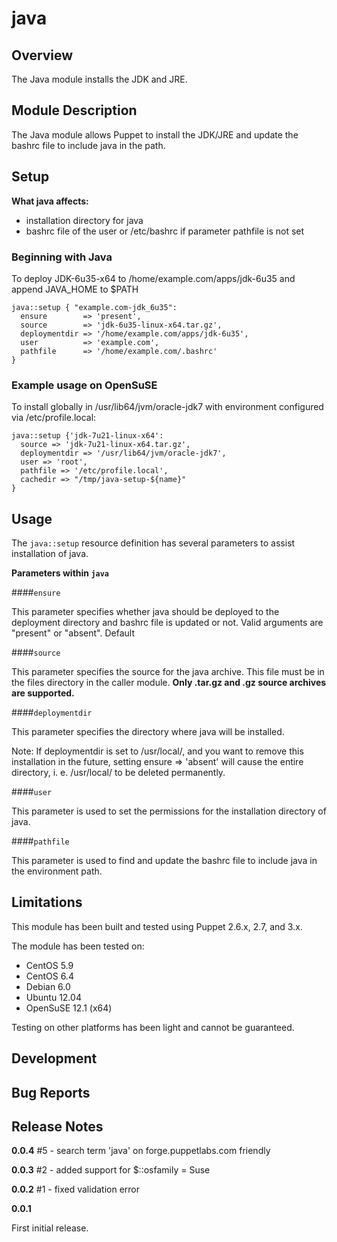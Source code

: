 java
====


Overview
--------

The Java module installs the JDK and JRE. 

Module Description
-------------------

The Java module allows Puppet to install the JDK/JRE and update the bashrc file to include java in the path. 

Setup
-----

**What java affects:**

* installation directory for java
* bashrc file of the user or /etc/bashrc if parameter pathfile is not set 
	
### Beginning with Java

To deploy JDK-6u35-x64 to /home/example.com/apps/jdk-6u35 and append JAVA_HOME to $PATH

    java::setup { "example.com-jdk_6u35":
      ensure        => 'present',
      source        => 'jdk-6u35-linux-x64.tar.gz',
      deploymentdir => '/home/example.com/apps/jdk-6u35',
      user          => 'example.com',
      pathfile      => '/home/example.com/.bashrc'
    }

### Example usage on OpenSuSE

To install globally in /usr/lib64/jvm/oracle-jdk7 with environment configured via /etc/profile.local:

    java::setup {'jdk-7u21-linux-x64':
      source => 'jdk-7u21-linux-x64.tar.gz',
      deploymentdir => '/usr/lib64/jvm/oracle-jdk7',
      user => 'root',
      pathfile => '/etc/profile.local',
      cachedir => "/tmp/java-setup-${name}"
    }

Usage
------

The `java::setup` resource definition has several parameters to assist installation of java.

**Parameters within `java`**

####`ensure`

This parameter specifies whether java should be deployed to the deployment directory and bashrc file is updated or not.
Valid arguments are "present" or "absent". Default 


####`source`

This parameter specifies the source for the java archive. 
This file must be in the files directory in the caller module. 
**Only .tar.gz and .gz source archives are supported.**

####`deploymentdir`

This parameter specifies the directory where java will be installed.

Note: If deploymentdir is set to /usr/local/, and you want to remove this installation in the future, setting ensure => 'absent' will cause the entire directory, i. e. /usr/local/ to be deleted permanently.

####`user`

This parameter is used to set the permissions for the installation directory of java.

####`pathfile`

This parameter is used to find and update the bashrc file to include java in the environment path.


Limitations
------------

This module has been built and tested using Puppet 2.6.x, 2.7, and 3.x.

The module has been tested on:

* CentOS 5.9
* CentOS 6.4
* Debian 6.0 
* Ubuntu 12.04
* OpenSuSE 12.1 (x64)

Testing on other platforms has been light and cannot be guaranteed. 

Development
------------

Bug Reports
-----------

Release Notes
--------------
**0.0.4**
\#5 - search term 'java' on forge.puppetlabs.com friendly

**0.0.3**
\#2 - added support for $::osfamily = Suse

**0.0.2**
\#1 - fixed validation error

**0.0.1**

First initial release.
